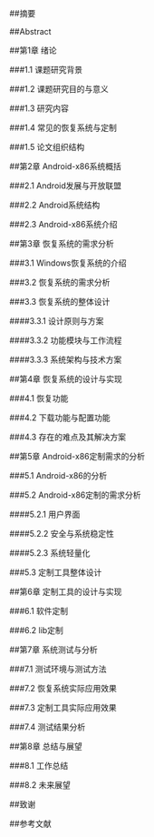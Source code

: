 ##摘要

##Abstract

##第1章 绪论

###1.1 课题研究背景

###1.2 课题研究目的与意义

###1.3 研究内容

###1.4 常见的恢复系统与定制

###1.5 论文组织结构

##第2章 Android-x86系统概括

###2.1 Android发展与开放联盟

###2.2 Android系统结构

###2.3 Android-x86系统介绍

##第3章 恢复系统的需求分析

###3.1 Windows恢复系统的介绍

###3.2 恢复系统的需求分析

###3.3 恢复系统的整体设计

####3.3.1 设计原则与方案

####3.3.2 功能模块与工作流程

####3.3.3 系统架构与技术方案

##第4章 恢复系统的设计与实现

###4.1 恢复功能

###4.2 下载功能与配置功能

###4.3 存在的难点及其解决方案

##第5章 Android-x86定制需求的分析

###5.1 Android-x86的分析

###5.2 Android-x86定制的需求分析

####5.2.1 用户界面

####5.2.2 安全与系统稳定性

####5.2.3 系统轻量化

###5.3 定制工具整体设计

##第6章 定制工具的设计与实现

###6.1 软件定制

###6.2 lib定制

##第7章 系统测试与分析

###7.1 测试环境与测试方法

###7.2 恢复系统实际应用效果

###7.3 定制工具实际应用效果

###7.4 测试结果分析

##第8章 总结与展望

###8.1 工作总结

###8.2 未来展望

##致谢

##参考文献
